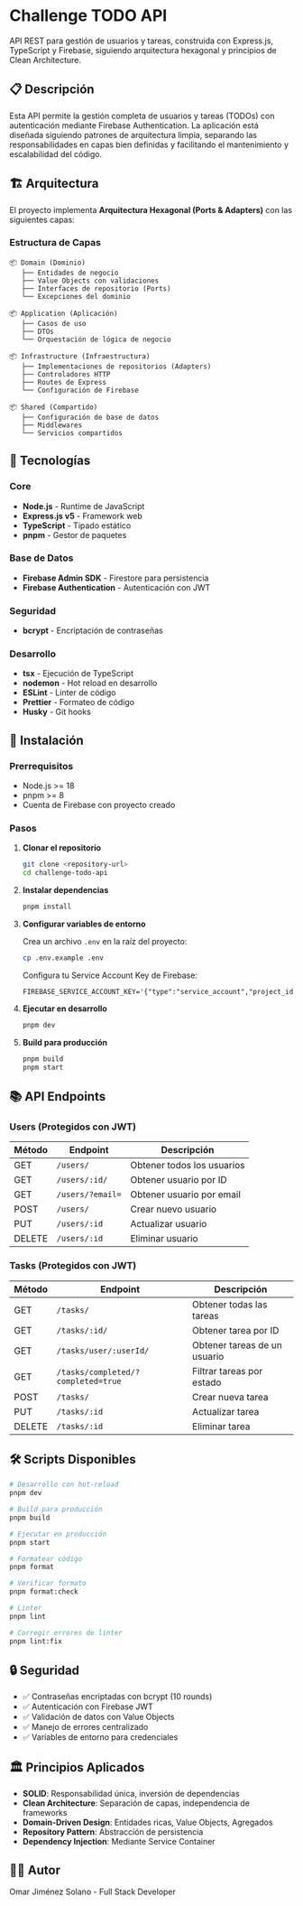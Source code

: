 # Challenge TODO API

API REST para gestión de usuarios y tareas, construida con Express.js, TypeScript y Firebase, siguiendo arquitectura hexagonal y principios de Clean Architecture.

## 📋 Descripción

Esta API permite la gestión completa de usuarios y tareas (TODOs) con autenticación mediante Firebase Authentication. La aplicación está diseñada siguiendo patrones de arquitectura limpia, separando las responsabilidades en capas bien definidas y facilitando el mantenimiento y escalabilidad del código.

## 🏗️ Arquitectura

El proyecto implementa **Arquitectura Hexagonal (Ports & Adapters)** con las siguientes capas:

### Estructura de Capas

```
📦 Domain (Dominio)
   ├── Entidades de negocio
   ├── Value Objects con validaciones
   ├── Interfaces de repositorio (Ports)
   └── Excepciones del dominio

📦 Application (Aplicación)
   ├── Casos de uso
   ├── DTOs
   └── Orquestación de lógica de negocio

📦 Infrastructure (Infraestructura)
   ├── Implementaciones de repositorios (Adapters)
   ├── Controladores HTTP
   ├── Routes de Express
   └── Configuración de Firebase

📦 Shared (Compartido)
   ├── Configuración de base de datos
   ├── Middlewares
   └── Servicios compartidos
```

## 🚀 Tecnologías

### Core

- **Node.js** - Runtime de JavaScript
- **Express.js v5** - Framework web
- **TypeScript** - Tipado estático
- **pnpm** - Gestor de paquetes

### Base de Datos

- **Firebase Admin SDK** - Firestore para persistencia
- **Firebase Authentication** - Autenticación con JWT

### Seguridad

- **bcrypt** - Encriptación de contraseñas

### Desarrollo

- **tsx** - Ejecución de TypeScript
- **nodemon** - Hot reload en desarrollo
- **ESLint** - Linter de código
- **Prettier** - Formateo de código
- **Husky** - Git hooks

## 🔧 Instalación

### Prerrequisitos

- Node.js >= 18
- pnpm >= 8
- Cuenta de Firebase con proyecto creado

### Pasos

1. **Clonar el repositorio**

   ```bash
   git clone <repository-url>
   cd challenge-todo-api
   ```

2. **Instalar dependencias**

   ```bash
   pnpm install
   ```

3. **Configurar variables de entorno**

   Crea un archivo `.env` en la raíz del proyecto:

   ```bash
   cp .env.example .env
   ```

   Configura tu Service Account Key de Firebase:

   ```env
   FIREBASE_SERVICE_ACCOUNT_KEY='{"type":"service_account","project_id":"...","private_key_id":"...","private_key":"...","client_email":"...","client_id":"...","auth_uri":"...","token_uri":"...","auth_provider_x509_cert_url":"...","client_x509_cert_url":"...","universe_domain":"..."}'
   ```

4. **Ejecutar en desarrollo**

   ```bash
   pnpm dev
   ```

5. **Build para producción**
   ```bash
   pnpm build
   pnpm start
   ```

## 📚 API Endpoints

### Users (Protegidos con JWT)

| Método | Endpoint         | Descripción                |
| ------ | ---------------- | -------------------------- |
| GET    | `/users/`        | Obtener todos los usuarios |
| GET    | `/users/:id/`    | Obtener usuario por ID     |
| GET    | `/users/?email=` | Obtener usuario por email  |
| POST   | `/users/`        | Crear nuevo usuario        |
| PUT    | `/users/:id`     | Actualizar usuario         |
| DELETE | `/users/:id`     | Eliminar usuario           |

### Tasks (Protegidos con JWT)

| Método | Endpoint                           | Descripción                  |
| ------ | ---------------------------------- | ---------------------------- |
| GET    | `/tasks/`                          | Obtener todas las tareas     |
| GET    | `/tasks/:id/`                      | Obtener tarea por ID         |
| GET    | `/tasks/user/:userId/`             | Obtener tareas de un usuario |
| GET    | `/tasks/completed/?completed=true` | Filtrar tareas por estado    |
| POST   | `/tasks/`                          | Crear nueva tarea            |
| PUT    | `/tasks/:id`                       | Actualizar tarea             |
| DELETE | `/tasks/:id`                       | Eliminar tarea               |

## 🛠️ Scripts Disponibles

```bash
# Desarrollo con hot-reload
pnpm dev

# Build para producción
pnpm build

# Ejecutar en producción
pnpm start

# Formatear código
pnpm format

# Verificar formato
pnpm format:check

# Linter
pnpm lint

# Corregir errores de linter
pnpm lint:fix
```

## 🔒 Seguridad

- ✅ Contraseñas encriptadas con bcrypt (10 rounds)
- ✅ Autenticación con Firebase JWT
- ✅ Validación de datos con Value Objects
- ✅ Manejo de errores centralizado
- ✅ Variables de entorno para credenciales

## 🏛️ Principios Aplicados

- **SOLID**: Responsabilidad única, inversión de dependencias
- **Clean Architecture**: Separación de capas, independencia de frameworks
- **Domain-Driven Design**: Entidades ricas, Value Objects, Agregados
- **Repository Pattern**: Abstracción de persistencia
- **Dependency Injection**: Mediante Service Container

## 👨‍💻 Autor

Omar Jiménez Solano - Full Stack Developer
